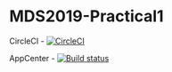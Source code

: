 # MDS2019-Practical1
CircleCI - [![CircleCI](https://circleci.com/gh/ysminskmd/MDS2019-Practical1.svg?style=svg)](https://circleci.com/gh/ysminskmd/MDS2019-Practical1)

AppCenter - [![Build status](https://build.appcenter.ms/v0.1/apps/62299a12-24ce-4a20-8865-6c679d06131d/branches/master/badge)](https://appcenter.ms)